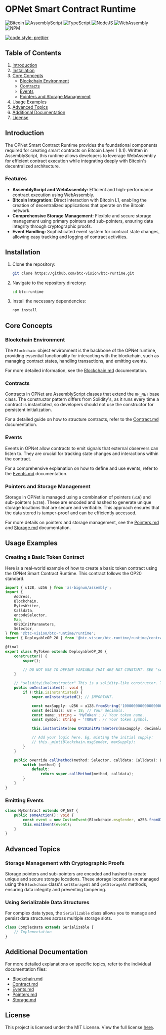 # OPNet Smart Contract Runtime

![Bitcoin](https://img.shields.io/badge/Bitcoin-000?style=for-the-badge&logo=bitcoin&logoColor=white)
![AssemblyScript](https://img.shields.io/badge/assembly%20script-%23000000.svg?style=for-the-badge&logo=assemblyscript&logoColor=white)
![TypeScript](https://img.shields.io/badge/TypeScript-007ACC?style=for-the-badge&logo=typescript&logoColor=white)
![NodeJS](https://img.shields.io/badge/Node%20js-339933?style=for-the-badge&logo=nodedotjs&logoColor=white)
![WebAssembly](https://img.shields.io/badge/WebAssembly-654FF0?style=for-the-badge&logo=webassembly&logoColor=white)
![NPM](https://img.shields.io/badge/npm-CB3837?style=for-the-badge&logo=npm&logoColor=white)

[![code style: prettier](https://img.shields.io/badge/code_style-prettier-ff69b4.svg?style=flat-square)](https://github.com/prettier/prettier)

## Table of Contents

1. [Introduction](#introduction)
2. [Installation](#installation)
3. [Core Concepts](#core-concepts)
    - [Blockchain Environment](#blockchain-environment)
    - [Contracts](#contracts)
    - [Events](#events)
    - [Pointers and Storage Management](#pointers-and-storage-management)
4. [Usage Examples](#usage-examples)
5. [Advanced Topics](#advanced-topics)
6. [Additional Documentation](#additional-documentation)
7. [License](#license)

## Introduction

The OPNet Smart Contract Runtime provides the foundational components required for creating smart contracts on Bitcoin
Layer 1 (L1). Written in AssemblyScript, this runtime allows developers to leverage WebAssembly for efficient contract
execution while integrating deeply with Bitcoin's decentralized architecture.

### Features

-   **AssemblyScript and WebAssembly:** Efficient and high-performance contract execution using WebAssembly.
-   **Bitcoin Integration:** Direct interaction with Bitcoin L1, enabling the creation of decentralized applications that
    operate on the Bitcoin network.
-   **Comprehensive Storage Management:** Flexible and secure storage management using primary pointers and sub-pointers,
    ensuring data integrity through cryptographic proofs.
-   **Event Handling:** Sophisticated event system for contract state changes, allowing easy tracking and logging of
    contract activities.

## Installation

1. Clone the repository:
    ```bash
    git clone https://github.com/btc-vision/btc-runtime.git
    ```
2. Navigate to the repository directory:
    ```bash
    cd btc-runtime
    ```
3. Install the necessary dependencies:
    ```bash
    npm install
    ```

## Core Concepts

### Blockchain Environment

The `Blockchain` object environment is the backbone of the OPNet runtime, providing essential functionality for
interacting with the blockchain, such as managing contract states, handling transactions, and emitting events.

For more detailed information, see the [Blockchain.md](docs/Blockchain.md) documentation.

### Contracts

Contracts in OPNet are AssemblyScript classes that extend the `OP_NET` base class. The constructor pattern differs from
Solidity's, as it runs every time a contract is instantiated, so developers should not use the constructor for
persistent initialization.

For a detailed guide on how to structure contracts, refer to the [Contract.md](docs/Contract.md) documentation.

### Events

Events in OPNet allow contracts to emit signals that external observers can listen to. They are crucial for tracking
state changes and interactions within the contract.

For a comprehensive explanation on how to define and use events, refer to the [Events.md](docs/Events.md) documentation.

### Pointers and Storage Management

Storage in OPNet is managed using a combination of pointers (`u16`) and sub-pointers (`u256`). These are encoded and
hashed to generate unique storage locations that are secure and verifiable. This approach ensures that the data stored
is tamper-proof and can be efficiently accessed.

For more details on pointers and storage management, see the [Pointers.md](docs/Pointers.md)
and [Storage.md](docs/Storage.md) documentation.

## Usage Examples

### Creating a Basic Token Contract

Here is a real-world example of how to create a basic token contract using the OPNet Smart Contract Runtime. This
contract follows the OP20 standard.

```typescript
import { u128, u256 } from 'as-bignum/assembly';
import {
    Address,
    Blockchain,
    BytesWriter,
    Calldata,
    encodeSelector,
    Map,
    OP20InitParameters,
    Selector,
} from '@btc-vision/btc-runtime/runtime';
import { DeployableOP_20 } from '@btc-vision/btc-runtime/runtime/contracts/DeployableOP_20';

@final
export class MyToken extends DeployableOP_20 {
    constructor() {
        super();

        // DO NOT USE TO DEFINE VARIABLE THAT ARE NOT CONSTANT. SEE "solidityLikeConstructor" BELOW.
    }

    // "solidityLikeConstructor" This is a solidity-like constructor. This method will only run once.
    public onInstantiated(): void {
        if (!this.isInstantiated) {
            super.onInstantiated(); // IMPORTANT.

            const maxSupply: u256 = u128.fromString('100000000000000000000000000').toU256(); // Your max supply.
            const decimals: u8 = 18; // Your decimals.
            const name: string = 'MyToken'; // Your token name.
            const symbol: string = 'TOKEN'; // Your token symbol.

            this.instantiate(new OP20InitParameters(maxSupply, decimals, name, symbol));

            // Add your logic here. Eg, minting the initial supply:
            // this._mint(Blockchain.msgSender, maxSupply);
        }
    }

    public override callMethod(method: Selector, calldata: Calldata): BytesWriter {
        switch (method) {
            default:
                return super.callMethod(method, calldata);
        }
    }
}
```

### Emitting Events

```typescript
class MyContract extends OP_NET {
    public someAction(): void {
        const event = new CustomEvent(Blockchain.msgSender, u256.fromU32(100));
        this.emitEvent(event);
    }
}
```

## Advanced Topics

### Storage Management with Cryptographic Proofs

Storage pointers and sub-pointers are encoded and hashed to create unique and secure storage locations. These storage
locations are managed using the `Blockchain` class's `setStorageAt` and `getStorageAt` methods, ensuring data integrity
and preventing tampering.

### Using Serializable Data Structures

For complex data types, the `Serializable` class allows you to manage and persist data structures across multiple
storage slots.

```typescript
class ComplexData extends Serializable {
    // Implementation
}
```

## Additional Documentation

For more detailed explanations on specific topics, refer to the individual documentation files:

-   [Blockchain.md](docs/Blockchain.md)
-   [Contract.md](docs/Contract.md)
-   [Events.md](docs/Events.md)
-   [Pointers.md](docs/Pointers.md)
-   [Storage.md](docs/Storage.md)

## License

This project is licensed under the MIT License. View the full license [here](LICENSE.md).
